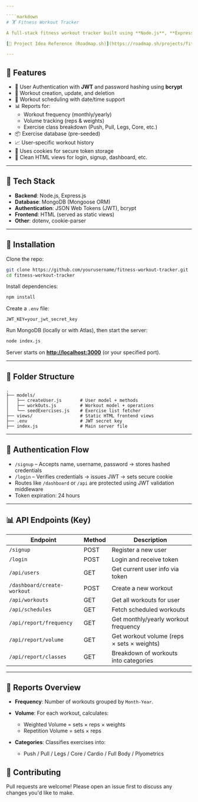 ```yaml
---

````markdown
# 🏋️ Fitness Workout Tracker

A full-stack fitness workout tracker built using **Node.js**, **Express**, **MongoDB**, and **JWT authentication**. This application helps users manage their workouts, schedule sessions, and analyze performance data like frequency and volume. It's a feature-rich, privacy-focused platform for fitness enthusiasts and beginners alike.

[📌 Project Idea Reference (Roadmap.sh)](https://roadmap.sh/projects/fitness-workout-tracker)

---
```


## 🚀 Features

- 🔐 User Authentication with **JWT** and password hashing using **bcrypt**
- 📝 Workout creation, update, and deletion
- 📅 Workout scheduling with date/time support
- 📊 Reports for:
  - Workout frequency (monthly/yearly)
  - Volume tracking (reps & weights)
  - Exercise class breakdown (Push, Pull, Legs, Core, etc.)
- 📦 Exercise database (pre-seeded)
- 📈 User-specific workout history
- 🍪 Uses cookies for secure token storage
- 📄 Clean HTML views for login, signup, dashboard, etc.

---

## 🧱 Tech Stack

- **Backend**: Node.js, Express.js
- **Database**: MongoDB (Mongoose ORM)
- **Authentication**: JSON Web Tokens (JWT), bcrypt
- **Frontend**: HTML (served as static views)
- **Other**: dotenv, cookie-parser

---

## 🔧 Installation

Clone the repo:

```bash
git clone https://github.com/yourusername/fitness-workout-tracker.git
cd fitness-workout-tracker
````

Install dependencies:

```bash
npm install
```

Create a `.env` file:

```env
JWT_KEY=your_jwt_secret_key
```

Run MongoDB (locally or with Atlas), then start the server:

```bash
node index.js
```

Server starts on **[http://localhost:3000](http://localhost:3000)** (or your specified port).

---

## 📂 Folder Structure

```
.
├── models/
│   ├── createUser.js       # User model + methods
│   ├── workOuts.js         # Workout model + operations
│   └── seedExercises.js    # Exercise list fetcher
├── views/                  # Static HTML frontend views
├── .env                    # JWT secret key
├── index.js                # Main server file
```

---

## 🔐 Authentication Flow

* `/signup` – Accepts name, username, password → stores hashed credentials
* `/login` – Verifies credentials → issues JWT → sets secure cookie
* Routes like `/dashboard` or `/api` are protected using JWT validation middleware
* Token expiration: 24 hours

---

## 📊 API Endpoints (Key)

| Endpoint                    | Method | Description                                |
| --------------------------- | ------ | ------------------------------------------ |
| `/signup`                   | POST   | Register a new user                        |
| `/login`                    | POST   | Login and receive token                    |
| `/api/users`                | GET    | Get current user info via token            |
| `/dashboard/create-workout` | POST   | Create a new workout                       |
| `/api/workouts`             | GET    | Get all workouts for user                  |
| `/api/schedules`            | GET    | Fetch scheduled workouts                   |
| `/api/report/frequency`     | GET    | Get monthly/yearly workout frequency       |
| `/api/report/volume`        | GET    | Get workout volume (reps × sets × weights) |
| `/api/report/classes`       | GET    | Breakdown of workouts into categories      |

---

## 📅 Reports Overview

* **Frequency**: Number of workouts grouped by `Month-Year`.
* **Volume**: For each workout, calculates:

  * Weighted Volume = sets × reps × weights
  * Repetition Volume = sets × reps
* **Categories**: Classifies exercises into:

  * Push / Pull / Legs / Core / Cardio / Full Body / Plyometrics

## 🤝 Contributing

Pull requests are welcome! Please open an issue first to discuss any changes you'd like to make.
